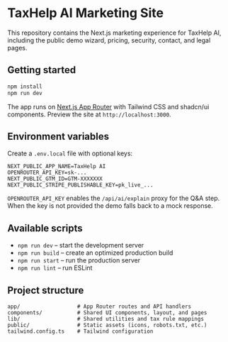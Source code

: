 # TaxHelp AI Marketing Site

This repository contains the Next.js marketing experience for TaxHelp AI, including the public demo wizard, pricing, security, contact, and legal pages.

## Getting started

```bash
npm install
npm run dev
```

The app runs on [Next.js App Router](https://nextjs.org/docs/app) with Tailwind CSS and shadcn/ui components. Preview the site at `http://localhost:3000`.

## Environment variables

Create a `.env.local` file with optional keys:

```env
NEXT_PUBLIC_APP_NAME=TaxHelp AI
OPENROUTER_API_KEY=sk-...
NEXT_PUBLIC_GTM_ID=GTM-XXXXXXX
NEXT_PUBLIC_STRIPE_PUBLISHABLE_KEY=pk_live_...
```

`OPENROUTER_API_KEY` enables the `/api/ai/explain` proxy for the Q&A step. When the key is not provided the demo falls back to a mock response.

## Available scripts

- `npm run dev` – start the development server
- `npm run build` – create an optimized production build
- `npm run start` – run the production server
- `npm run lint` – run ESLint

## Project structure

```
app/                  # App Router routes and API handlers
components/           # Shared UI components, layout, and pages
lib/                  # Shared utilities and tax rule mappings
public/               # Static assets (icons, robots.txt, etc.)
tailwind.config.ts    # Tailwind configuration
```
